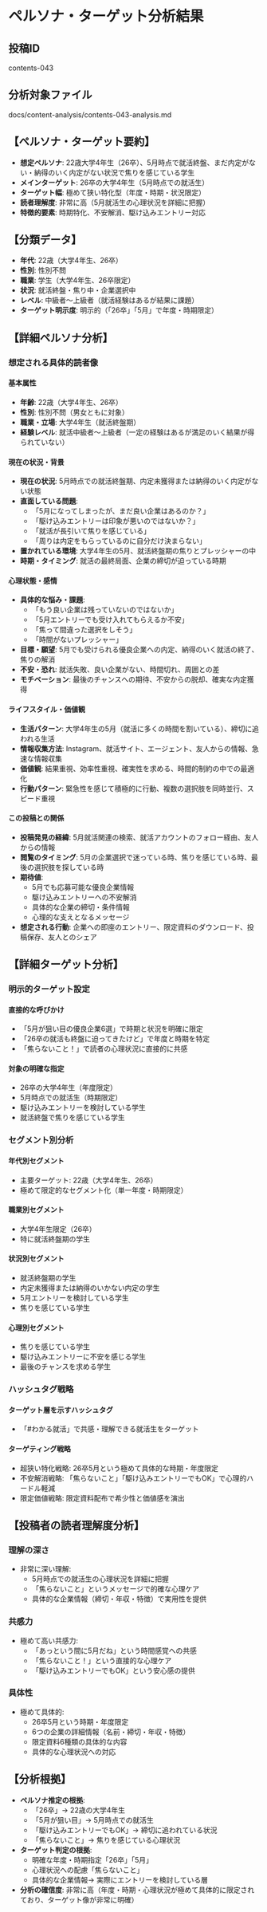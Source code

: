 # ペルソナ・ターゲット分析結果

## 投稿ID
contents-043

## 分析対象ファイル
docs/content-analysis/contents-043-analysis.md

## 【ペルソナ・ターゲット要約】
- **想定ペルソナ**: 22歳大学4年生（26卒）、5月時点で就活終盤、まだ内定がない・納得のいく内定がない状況で焦りを感じている学生
- **メインターゲット**: 26卒の大学4年生（5月時点での就活生）
- **ターゲット幅**: 極めて狭い特化型（年度・時期・状況限定）
- **読者理解度**: 非常に高（5月就活生の心理状況を詳細に把握）
- **特徴的要素**: 時期特化、不安解消、駆け込みエントリー対応

## 【分類データ】
- **年代**: 22歳（大学4年生、26卒）
- **性別**: 性別不問
- **職業**: 学生（大学4年生、26卒限定）
- **状況**: 就活終盤・焦り中・企業選択中
- **レベル**: 中級者〜上級者（就活経験はあるが結果に課題）
- **ターゲット明示度**: 明示的（「26卒」「5月」で年度・時期限定）

## 【詳細ペルソナ分析】

### 想定される具体的読者像
#### 基本属性
- **年齢**: 22歳（大学4年生、26卒）
- **性別**: 性別不問（男女ともに対象）
- **職業・立場**: 大学4年生（就活終盤期）
- **経験レベル**: 就活中級者〜上級者（一定の経験はあるが満足のいく結果が得られていない）

#### 現在の状況・背景
- **現在の状況**: 5月時点での就活終盤期、内定未獲得または納得のいく内定がない状態
- **直面している問題**: 
  - 「5月になってしまったが、まだ良い企業はあるのか？」
  - 「駆け込みエントリーは印象が悪いのではないか？」
  - 「就活が長引いて焦りを感じている」
  - 「周りは内定をもらっているのに自分だけ決まらない」
- **置かれている環境**: 大学4年生の5月、就活終盤期の焦りとプレッシャーの中
- **時期・タイミング**: 就活の最終局面、企業の締切が迫っている時期

#### 心理状態・感情
- **具体的な悩み・課題**: 
  - 「もう良い企業は残っていないのではないか」
  - 「5月エントリーでも受け入れてもらえるか不安」
  - 「焦って間違った選択をしそう」
  - 「時間がないプレッシャー」
- **目標・願望**: 5月でも受けられる優良企業への内定、納得のいく就活の終了、焦りの解消
- **不安・恐れ**: 就活失敗、良い企業がない、時間切れ、周囲との差
- **モチベーション**: 最後のチャンスへの期待、不安からの脱却、確実な内定獲得

#### ライフスタイル・価値観
- **生活パターン**: 大学4年生の5月（就活に多くの時間を割いている）、締切に追われる生活
- **情報収集方法**: Instagram、就活サイト、エージェント、友人からの情報、急速な情報収集
- **価値観**: 結果重視、効率性重視、確実性を求める、時間的制約の中での最適化
- **行動パターン**: 緊急性を感じて積極的に行動、複数の選択肢を同時並行、スピード重視

#### この投稿との関係
- **投稿発見の経緯**: 5月就活関連の検索、就活アカウントのフォロー経由、友人からの情報
- **閲覧のタイミング**: 5月の企業選択で迷っている時、焦りを感じている時、最後の選択肢を探している時
- **期待値**: 
  - 5月でも応募可能な優良企業情報
  - 駆け込みエントリーへの不安解消
  - 具体的な企業の締切・条件情報
  - 心理的な支えとなるメッセージ
- **想定される行動**: 企業への即座のエントリー、限定資料のダウンロード、投稿保存、友人とのシェア

## 【詳細ターゲット分析】

### 明示的ターゲット設定
#### 直接的な呼びかけ
- 「5月が狙い目の優良企業6選」で時期と状況を明確に限定
- 「26卒の就活も終盤に迫ってきたけど」で年度と時期を特定
- 「焦らないこと！」で読者の心理状況に直接的に共感

#### 対象の明確な指定
- 26卒の大学4年生（年度限定）
- 5月時点での就活生（時期限定）
- 駆け込みエントリーを検討している学生
- 就活終盤で焦りを感じている学生

### セグメント別分析
#### 年代別セグメント
- 主要ターゲット: 22歳（大学4年生、26卒）
- 極めて限定的なセグメント化（単一年度・時期限定）

#### 職業別セグメント
- 大学4年生限定（26卒）
- 特に就活終盤期の学生

#### 状況別セグメント
- 就活終盤期の学生
- 内定未獲得または納得のいかない内定の学生
- 5月エントリーを検討している学生
- 焦りを感じている学生

#### 心理別セグメント
- 焦りを感じている学生
- 駆け込みエントリーに不安を感じる学生
- 最後のチャンスを求める学生

### ハッシュタグ戦略
#### ターゲット層を示すハッシュタグ
- 「#わかる就活」で共感・理解できる就活生をターゲット

#### ターゲティング戦略
- 超狭い特化戦略: 26卒5月という極めて具体的な時期・年度限定
- 不安解消戦略: 「焦らないこと」「駆け込みエントリーでもOK」で心理的ハードル軽減
- 限定価値戦略: 限定資料配布で希少性と価値感を演出

## 【投稿者の読者理解度分析】
### 理解の深さ
- 非常に深い理解: 
  - 5月時点での就活生の心理状況を詳細に把握
  - 「焦らないこと」というメッセージで的確な心理ケア
  - 具体的な企業情報（締切・年収・特徴）で実用性を提供

### 共感力
- 極めて高い共感力: 
  - 「あっという間に5月だね」という時間感覚への共感
  - 「焦らないこと！」という直接的な心理ケア
  - 「駆け込みエントリーでもOK」という安心感の提供

### 具体性
- 極めて具体的: 
  - 26卒5月という時期・年度限定
  - 6つの企業の詳細情報（名前・締切・年収・特徴）
  - 限定資料6種類の具体的な内容
  - 具体的な心理状況への対応

## 【分析根拠】
- **ペルソナ推定の根拠**: 
  - 「26卒」→ 22歳の大学4年生
  - 「5月が狙い目」→ 5月時点での就活生
  - 「駆け込みエントリーでもOK」→ 締切に追われている状況
  - 「焦らないこと」→ 焦りを感じている心理状況
- **ターゲット判定の根拠**: 
  - 明確な年度・時期指定「26卒」「5月」
  - 心理状況への配慮「焦らないこと」
  - 具体的な企業情報→ 実際にエントリーを検討している層
- **分析の確信度**: 非常に高（年度・時期・心理状況が極めて具体的に限定されており、ターゲット像が非常に明確）
